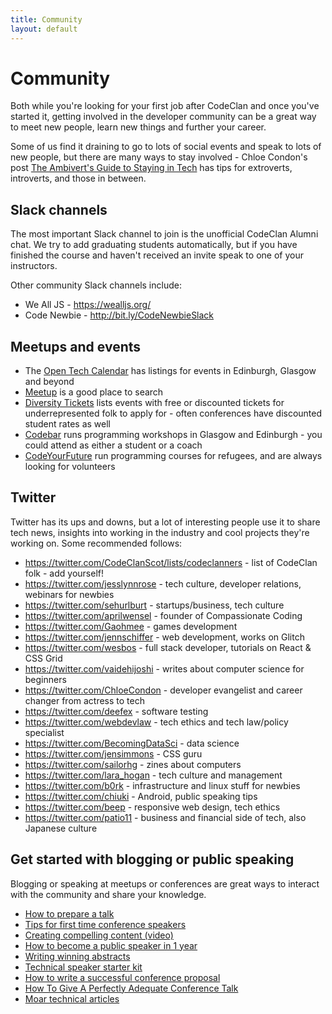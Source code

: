 ```yaml
---
title: Community
layout: default
---
```


# Community

Both while you're looking for your first job after CodeClan and once you've started it, getting involved in the developer community can be a great way to meet new people, learn new things and further your career.

Some of us find it draining to go to lots of social events and speak to lots of new people, but there are many ways to stay involved - Chloe Condon's post [The Ambivert's Guide to Staying in Tech](https://www.coursereport.com/blog/the-ambivert-s-guide-to-staying-in-tech) has tips for extroverts, introverts, and those in between.

## Slack channels

The most important Slack channel to join is the unofficial CodeClan Alumni chat. We try to add graduating students automatically, but if you have finished the course and haven't received an invite speak to one of your instructors.

Other community Slack channels include:

* We All JS - https://wealljs.org/
* Code Newbie - http://bit.ly/CodeNewbieSlack

## Meetups and events

* The [Open Tech Calendar](https://opentechcalendar.co.uk/) has listings for events in Edinburgh, Glasgow and beyond
* [Meetup](https://www.meetup.com/) is a good place to search
* [Diversity Tickets](https://diversitytickets.org/) lists events with free or discounted tickets for underrepresented folk to apply for - often conferences have discounted student rates as well
* [Codebar](http://www.codebar.io/) runs programming workshops in Glasgow and Edinburgh - you could attend as either a student or a coach
* [CodeYourFuture](https://codeyourfuture.io/) run programming courses for refugees, and are always looking for volunteers

## Twitter

Twitter has its ups and downs, but a lot of interesting people use it to share tech news, insights into working in the industry and cool projects they're working on. Some recommended follows:

* https://twitter.com/CodeClanScot/lists/codeclanners - list of CodeClan folk - add yourself!
* https://twitter.com/jesslynnrose - tech culture, developer relations, webinars for newbies
* https://twitter.com/sehurlburt - startups/business, tech culture
* https://twitter.com/aprilwensel - founder of Compassionate Coding
* https://twitter.com/Gaohmee - games development
* https://twitter.com/jennschiffer - web development, works on Glitch
* https://twitter.com/wesbos - full stack developer, tutorials on React & CSS Grid
* https://twitter.com/vaidehijoshi - writes about computer science for beginners
* https://twitter.com/ChloeCondon - developer evangelist and career changer from actress to tech
* https://twitter.com/deefex - software testing
* https://twitter.com/webdevlaw - tech ethics and tech law/policy specialist
* https://twitter.com/BecomingDataSci - data science
* https://twitter.com/jensimmons - CSS guru
* https://twitter.com/sailorhg - zines about computers
* https://twitter.com/lara_hogan - tech culture and management
* https://twitter.com/b0rk - infrastructure and linux stuff for newbies
* https://twitter.com/chiuki - Android, public speaking tips
* https://twitter.com/beep - responsive web design, tech ethics
* https://twitter.com/patio11 - business and financial side of tech, also Japanese culture

## Get started with blogging or public speaking

Blogging or speaking at meetups or conferences are great ways to interact with the community and share your knowledge.

* [How to prepare a talk](https://www.deconstructconf.com/blog/how-to-prepare-a-talk)
* [Tips for first time conference speakers](https://medium.com/@sophie.koonin/things-i-wish-id-known-tips-for-first-time-conference-speakers-ffa4ca438ea)
* [Creating compelling content (video)](https://www.youtube.com/watch?v=a6YkDpzeotY)
* [How to become a public speaker in 1 year](http://cattsmall.com/advice/2016/06/13/become-public-speaker-introduction.html)
* [Writing winning abstracts](https://marcysutton.com/writing-winning-talk-abstracts/)
* [Technical speaker starter kit](https://github.com/coryhouse/speaker-starter-kit/blob/master/README.md)
* [How to write a successful conference proposal](https://medium.com/@fox/how-to-write-a-successful-conference-proposal-4461509d3e32)
* [How To Give A Perfectly Adequate Conference Talk](https://benmccormick.org/2017/10/29/adequate-talks/)
* [Moar technical articles](http://blog.sqisland.com/2015/01/moar-technical-articles.html)
